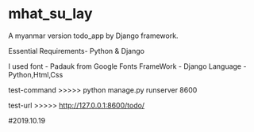# mhat_su_lay
A myanmar version todo_app by Django framework.


Essential Requirements- Python & Django

I used
font      - Padauk from Google Fonts
FrameWork - Django
Language  - Python,Html,Css

test-command >>>>> python manage.py runserver 8600

test-url >>>>>      http://127.0.0.1:8600/todo/

#2019.10.19
